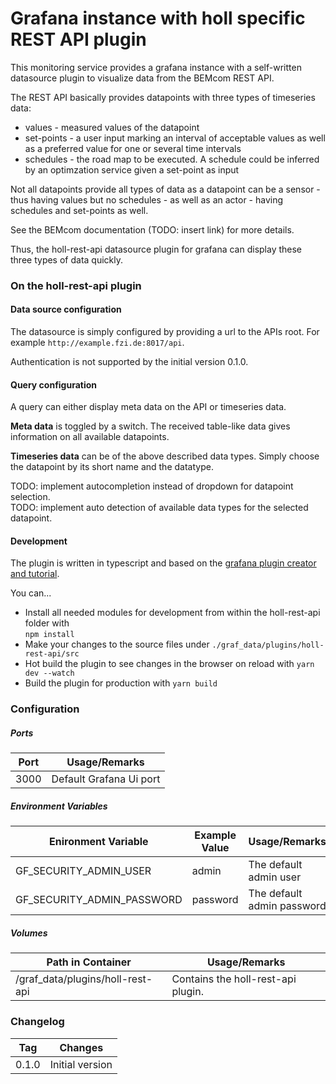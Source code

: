 # Grafana instance with holl specific REST API plugin

This monitoring service provides a grafana instance with a self-written datasource plugin to visualize data from the BEMcom REST API.

The REST API basically provides datapoints with three types of timeseries data:

- values - measured values of the datapoint
- set-points - a user input marking an interval of acceptable values as well as a preferred value for one or several time intervals
- schedules - the road map to be executed. A schedule could be inferred by an optimzation service given a set-point as input

Not all datapoints provide all types of data as a datapoint can be a sensor - thus having values but no schedules - as well as an actor - having schedules and set-points as well.

See the BEMcom documentation (TODO: insert link) for more details.

Thus, the holl-rest-api datasource plugin for grafana can display these three types of data quickly.

### On the holl-rest-api plugin

#### Data source configuration

The datasource is simply configured by providing a url to the APIs root. For example `http://example.fzi.de:8017/api`.

Authentication is not supported by the initial version 0.1.0.

#### Query configuration

A query can either display meta data on the API or timeseries data.

**Meta data** is toggled by a switch. The received table-like data gives information on all available datapoints.

**Timeseries data** can be of the above described data types. Simply choose the datapoint by its short name and the datatype.

TODO: implement autocompletion instead of dropdown for datapoint selection. <br>
TODO: implement auto detection of available data types for the selected datapoint.

#### Development

The plugin is written in typescript and based on the [grafana plugin creator and tutorial](https://grafana.com/tutorials/build-a-data-source-plugin/).

You can...

- Install all needed modules for development from within the holl-rest-api folder with <br>
  `npm install`
- Make your changes to the source files under `./graf_data/plugins/holl-rest-api/src`
- Hot build the plugin to see changes in the browser on reload with `yarn dev --watch`
- Build the plugin for production with `yarn build`

### Configuration

##### Ports

| Port | Usage/Remarks           |
| ---- | ----------------------- |
| 3000 | Default Grafana Ui port |

##### Environment Variables

| Enironment Variable        | Example Value | Usage/Remarks              |
| -------------------------- | ------------- | -------------------------- |
| GF_SECURITY_ADMIN_USER     | admin         | The default admin user     |
| GF_SECURITY_ADMIN_PASSWORD | password      | The default admin password |

##### Volumes

| Path in Container                | Usage/Remarks                      |
| -------------------------------- | ---------------------------------- |
| /graf_data/plugins/holl-rest-api | Contains the holl-rest-api plugin. |

### Changelog

| Tag   | Changes         |
| ----- | --------------- |
| 0.1.0 | Initial version |
